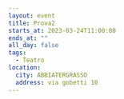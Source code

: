 ```yaml
---
layout: event
title: Prova2
starts_at: 2023-03-24T11:00:00
ends_at: ""
all_day: false
tags:
  - Teatro
location:
  city: ABBIATERGRASSO
  address: via gobetti 10
---
```

